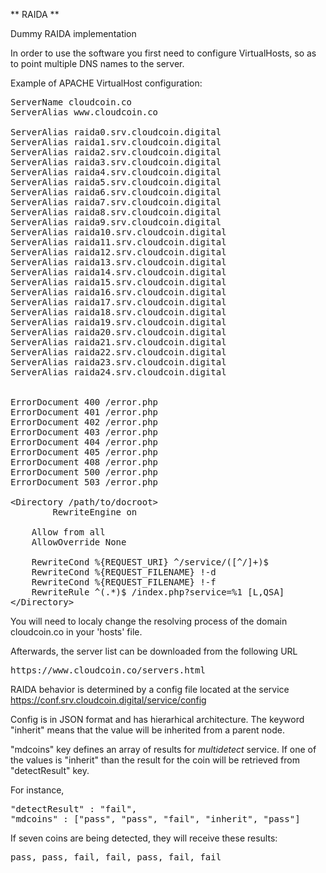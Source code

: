 ** RAIDA **

Dummy RAIDA implementation


In order to use the software you first need to configure VirtualHosts, so as to point multiple DNS names to the server.

Example of APACHE VirtualHost configuration:

<pre>
ServerName cloudcoin.co
ServerAlias www.cloudcoin.co

ServerAlias raida0.srv.cloudcoin.digital
ServerAlias raida1.srv.cloudcoin.digital
ServerAlias raida2.srv.cloudcoin.digital
ServerAlias raida3.srv.cloudcoin.digital
ServerAlias raida4.srv.cloudcoin.digital
ServerAlias raida5.srv.cloudcoin.digital
ServerAlias raida6.srv.cloudcoin.digital
ServerAlias raida7.srv.cloudcoin.digital
ServerAlias raida8.srv.cloudcoin.digital
ServerAlias raida9.srv.cloudcoin.digital
ServerAlias raida10.srv.cloudcoin.digital
ServerAlias raida11.srv.cloudcoin.digital
ServerAlias raida12.srv.cloudcoin.digital
ServerAlias raida13.srv.cloudcoin.digital
ServerAlias raida14.srv.cloudcoin.digital
ServerAlias raida15.srv.cloudcoin.digital
ServerAlias raida16.srv.cloudcoin.digital
ServerAlias raida17.srv.cloudcoin.digital
ServerAlias raida18.srv.cloudcoin.digital
ServerAlias raida19.srv.cloudcoin.digital
ServerAlias raida20.srv.cloudcoin.digital
ServerAlias raida21.srv.cloudcoin.digital
ServerAlias raida22.srv.cloudcoin.digital
ServerAlias raida23.srv.cloudcoin.digital
ServerAlias raida24.srv.cloudcoin.digital


ErrorDocument 400 /error.php
ErrorDocument 401 /error.php
ErrorDocument 402 /error.php
ErrorDocument 403 /error.php
ErrorDocument 404 /error.php
ErrorDocument 405 /error.php
ErrorDocument 408 /error.php
ErrorDocument 500 /error.php
ErrorDocument 503 /error.php

&lt;Directory /path/to/docroot&gt;
        RewriteEngine on

	Allow from all
	AllowOverride None

	RewriteCond %{REQUEST_URI} ^/service/([^/]+)$
	RewriteCond %{REQUEST_FILENAME} !-d
	RewriteCond %{REQUEST_FILENAME} !-f
	RewriteRule ^(.*)$ /index.php?service=%1 [L,QSA]
&lt;/Directory&gt;
</pre>

You will need to localy change the resolving process of the domain cloudcoin.co in your 'hosts' file.

Afterwards, the server list can be downloaded from the following URL

<pre>
https://www.cloudcoin.co/servers.html
</pre>

RAIDA behavior is determined by a config file located at the service https://conf.srv.cloudcoin.digital/service/config

Config is in JSON format and has hierarhical architecture. The keyword "inherit" means that the value will be inherited from a parent node.

"mdcoins" key defines an array of results for *multidetect* service. If one of the values is "inherit" than the result for the coin will be retrieved from "detectResult" key.

For instance,

<pre>
"detectResult" : "fail",
"mdcoins" : ["pass", "pass", "fail", "inherit", "pass"]
</pre>

If seven coins are being detected, they will receive these results:

<pre>
pass, pass, fail, fail, pass, fail, fail
</pre>












